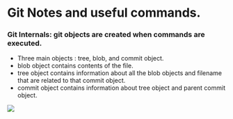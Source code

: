 # Git Notes and useful commands.

### Git Internals: git objects are created when commands are executed.
* Three main objects : tree, blob, and commit object.
* blob object contains contents of the file.
* tree object contains information about all the blob objects and filename that are related to that commit object.
* commit object contains information about tree object and parent commit object.

![](https://github.com/kante-srikanth/Git-Notes/blob/master/git-internals.gif)
